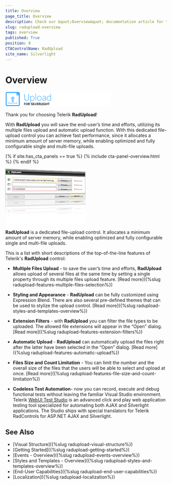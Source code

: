 ```yaml
---
title: Overview
page_title: Overview
description: Check our &quot;Overview&quot; documentation article for the RadUpload {{ site.framework_name }} control.
slug: radupload-overview
tags: overview
published: True
position: 0
CTAControlName: RadUpload
site_name: Silverlight
---
```


# Overview

![upload sl icon](images/upload_sl_icon.png)

Thank you for choosing Telerik __RadUpload__!

With __RadUpload__ you will save the end-user’s time and efforts, utilizing its multiple files upload and automatic upload function. With this dedicated file-upload control you can achieve fast performance, since it allocates a minimum amount of server memory, while enabling optimized and fully configurable single and multi-file uploads.

{% if site.has_cta_panels == true %}
{% include cta-panel-overview.html %}
{% endif %}

![](images/RadUpload_Overview_02.png)

__RadUpload__ is a dedicated file-upload control. It allocates a minimum amount of server memory, while enabling optimized and fully configurable single and multi-file uploads.
		

This is a list with short descriptions of the top-of-the-line features of Telerik's __RadUpload__ control:
		

* __Multiple Files Upload__ - to save the user’s time and efforts, __RadUpload__ allows upload of several files at the same time by setting a single property through its multiple files upload feature. [Read more]({%slug radupload-features-multiple-files-selection%})

* __Styling and Appearance__ - __RadUpload__ can be fully customized using Expression Blend. There are also several pre-defined themes that can be used to stylize the upload control. [Read more]({%slug radupload-styles-and-templates-overview%})

* __Extension Filters__ - with __RadUpload__ you can filter the file types to be uploaded. The allowed file extensions will appear in the “Open” dialog. [Read more]({%slug radupload-features-extension-filters%})

* __Automatic Upload__ - __RadUpload__ can automatically upload the files right after the latter have been selected in the “Open” dialog. [Read more]({%slug radupload-features-automatic-upload%})

* __Files Size and Count Limitation__ - You can limit the number and the overall size of the files that the users will be able to select and upload at once. [Read more]({%slug radupload-features-file-size-and-count-limitation%})

* __Codeless Test Automation__- now you can record, execute and debug functional tests without leaving the familiar Visual Studio environment. Telerik [WebUI Test Studio](http://www.telerik.com/products/web-testing-tools/webui-test-studio-features.aspx) is an advanced click and play web application testing tool specialized for automating both AJAX and Silverlight applications. The Studio ships with special translators for Telerik RadControls for ASP.NET AJAX and Silverlight.
			

## See Also
 * [Visual Structure]({%slug radupload-visual-structure%})
 * [Getting Started]({%slug radupload-getting-started%})
 * [Events - Overview]({%slug radupload-events-overview%})
 * [Styles and Templates - Overview]({%slug radupload-styles-and-templates-overview%})
 * [End-User Capabilities]({%slug radupload-end-user-capabilities%})
 * [Localization]({%slug radupload-localization%})
